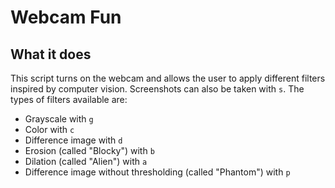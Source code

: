 # Webcam Fun

## What it does

This script turns on the webcam and allows the user to apply different filters inspired by computer vision.  Screenshots can also be taken with ``s``.  The types of filters available are:
- Grayscale with ``g``
- Color with ``c``
- Difference image with ``d``
- Erosion (called "Blocky") with ``b``
- Dilation (called "Alien") with ``a``
- Difference image without thresholding (called "Phantom") with ``p``

